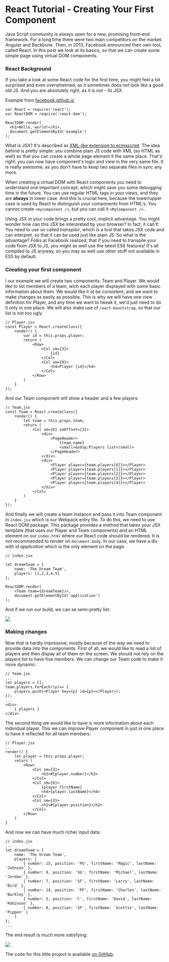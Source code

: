 # React Tutorial - Creating Your First Component

Java Script community is always open for a new, promising front-end framework. For a long time there were two main competitors on the market: Angular and Backbone. Then, in 2013, Facebook announced their own tool, called React. In this post we look at its basics, so that we can create some simple page using virtual DOM components.

### React Background

If you take a look at some React code for the first time, you might feel a bit surprised and even overwhelmed, as it sometimes does not look like a good old JS. And you are absolutely right, as it is not - its JSX.

Example from [facebook.github.io](https://facebook.github.io/react/docs/getting-started.html)

    var React = require('react');
    var ReactDOM = require('react-dom');
    
    ReactDOM.render(
      <h1>Hello, world!</h1>,
      document.getElementById('example')
    );

What is JSX? It's described as [XML-like extension to ecmascript](https://facebook.github.io/jsx/). The idea behind is pretty simple: you combine plain JS code with XML (so HTML as well) so that you can create a whole page element it the same place. That's right: you can now have component's logic and view in the very same file. It is really awesome, as you don't have to keep two separate files in sync any more.

When creating a virtual DOM with React components you need to understand one important concept, which might save you some debugging time in the future. You can use regular HTML tags in your views, and they are **always** in lower case. And this is crucial here, because the lower/upper case is used by React to distinguish _your_ components from HTML's. You cannot create `<mycomponent />`, but you can call it `<MyComponent />`.

Using JSX in your code brings a pretty cool, implicit advantage. You might wonder how can this JSX be interpreted by your browser? In fact, it can't! You need to use so called _transpiler_, which is a tool that takes JSX code and can interpret, so that it can be used just like plain JS. So what is the advantage? Folks at Facebook realized, that if you need to transpile your code from JSX to JS, you might as well use the latest ES6 features! It's all compiled to JS anyway, so you may as well use other stuff not available in ES5 by default.

### Creating your first component

I our example we will create two components: Team and Player. We would like to list members of a team, wich each player displayed with some basic information about them. We would like it ot be consistent, and we want to make changes as easily as possible. This is why we will have one view definition for Player, and any time we want to tweak it, we'd just need to do it only in one place. We will also make use of `react-booststrap`, so that our list is not too ugly.

    // Player.jsx
    const Player = React.createClass({
        render() {
            var id = this.props.player;
            return (
                <Row>
                    <Col sm={3}>
                        {id}
                    </Col>
                    <Col sm={9}>
                        <h4>Player {id}</h4>
                    </Col>
                </Row>
            )
        }
    });

And our Team component will show a header and a few players:

    // Team.jsx
    const Team = React.createClass({
        render() {
            let team = this.props.team;
            return (
                <Col sm={6} smOffset={3}>
                    <div>
                        <PageHeader>
                            {team.name}
                            <small>&nbsp;Players list</small>
                        </PageHeader>
                    </div>
                    <div>
                        <Player player={team.players[0]}></Player>
                        <Player player={team.players[1]}></Player>
                        <Player player={team.players[2]}></Player>
                        <Player player={team.players[3]}></Player>
                        <Player player={team.players[4]}></Player>
                    </div>
                </Col>
            )
        }
    });
 
And finally we will create a team instance and pass it into Team component in `index.jsx` which is our Webpack entry file. To do this, we need to use React DOM package. This package provides a method that takes your JSX template (that uses our Player and Team components) and an HTML element on our `index.html` where our React code should be rendered. It is not recommended to render on `document.body`. In our case, we have a div with id _application_ which is the only element on the page.

    // index.jsx

    let dreamTeam = {
        name: 'The Dream Team',
        players: [1,2,3,4,5]
    };
    
    ReactDOM.render(
        <Team team={dreamTeam}/>,
        document.getElementById('application')
    );

And if we run our build, we can se semi-pretty list:

<img src="https://raw.githubusercontent.com/mycodesmells/react-tutorial/master/posts/images/1-first-list.png" />
    
### Making changes

Now that is hardly impressive, mostly because of the way we need to provide data into the components. First of all, we would like to read a list of players and then dispay all of them on the screen. We should not rely on the players list to have five members. We can change our Team code to make it more dynamic:

    // Team.jsx
    ...
    let players = [];
    team.players.forEach((p)=> {
        players.push(<Player key={p} id={p}></Player>);
    });
    ...
    <div>
        { players }
    </div>
    
The second thing we would like to have is more information about each individual player. This we can improve Player component in just in one place to have it reflected for all team members:

    // Player.jsx
    ...
    render() {
        let player = this.props.player;
        return (
            <Row>
                <Col sm={3}>
                    <h2>#{player.number}</h2>
                </Col>
                <Col sm={6}>
                    {player.firstName}
                    <h4>{player.lastName}</h4>
                </Col>
                <Col sm={3}>
                    <h2>#{player.position}</h2>
                </Col>
            </Row>
        )
    }

And now we can have much richer input data:

    // index.jsx
    ...
    let dreamTeam = {
        name: 'The Dream Team',
        players: [
            { number: 15, position: 'PG', firstName: 'Magic', lastName: 'Johnson' },
            { number: 9, position: 'SG', firstName: 'Michael', lastName: 'Jordan' },
            { number: 7, position: 'SF', firstName: 'Larry', lastName: 'Bird' },
            { number: 14, position: 'PF', firstName: 'Charles', lastName: 'Barkley' },
            { number: 5, position: 'C', firstName: 'David', lastName: 'Robinson' },
            { number: 8, position: 'SF', firstName: 'Scottie', lastName: 'Pippen' }
        ]
    };
    ...
    
The end result is much more satisfying:

<img src="https://raw.githubusercontent.com/mycodesmells/react-tutorial/master/posts/images/2-final-list.png" />
    
The code for this little project is available [on GitHub](https://github.com/mycodesmells/react-tutorial).